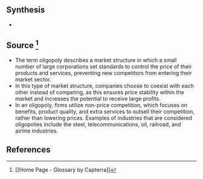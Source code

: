 ## Synthesis
- 
## Source [^1]
- The term oligopoly describes a market structure in which a small number of large corporations set standards to control the price of their products and services, preventing new competitors from entering their market sector.
- In this type of market structure, companies choose to coexist with each other instead of competing, as this ensures price stability within the market and increases the potential to receive large profits.
- In an oligopoly, firms utilize non-price competition, which focuses on benefits, product quality, and extra services to outsell their competition, rather than lowering prices. Examples of industries that are considered oligopolies include the steel, telecommunications, oil, railroad, and airline industries.
## References

[^1]: [[Home Page - Glossary by Capterra]]
